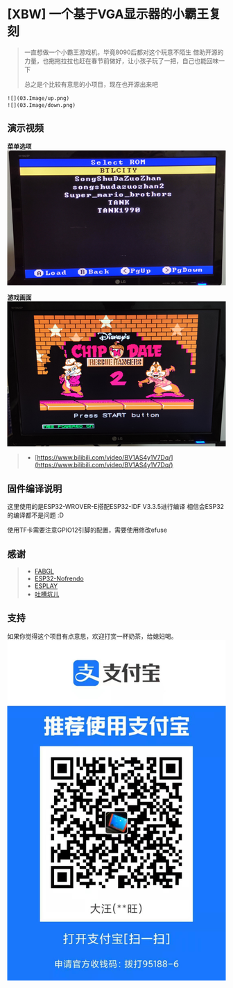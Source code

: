 # [XBW] 一个基于VGA显示器的小霸王复刻
> 一直想做一个小霸王游戏机，毕竟8090后都对这个玩意不陌生
> 借助开源的力量，也拖拖拉拉也赶在春节前做好，让小孩子玩了一把，自己也能回味一下
>
> 总之是个比较有意思的小项目，现在也开源出来吧

    ![](03.Image/up.png)
    ![](03.Image/down.png)

## 演示视频
**菜单选项**
    ![](03.Image/title.png)

**游戏画面**
    ![](03.Image/demo.png)

> * [https://www.bilibili.com/video/BV1AS4y1V7Dq/](https://www.bilibili.com/video/BV1AS4y1V7Dq/)


## 固件编译说明
这里使用的是ESP32-WROVER-E搭配ESP32-IDF V3.3.5进行编译
相信会ESP32的编译都不是问题 :D

使用TF卡需要注意GPIO12引脚的配置，需要使用修改efuse

## 感谢
> * [FABGL](http://www.fabglib.org/)
> * [ESP32-Nofrendo](https://github.com/espressif/esp32-nesemu)
> * [ESPLAY](https://github.com/pebri86/esplay_micro_hardware)
> * [吐槽坑儿](https://space.bilibili.com/31312385)

## 支持
如果你觉得这个项目有点意思，欢迎打赏一杯奶茶，给媳妇喝。
    ![](03.Image/SKM.jpg)
